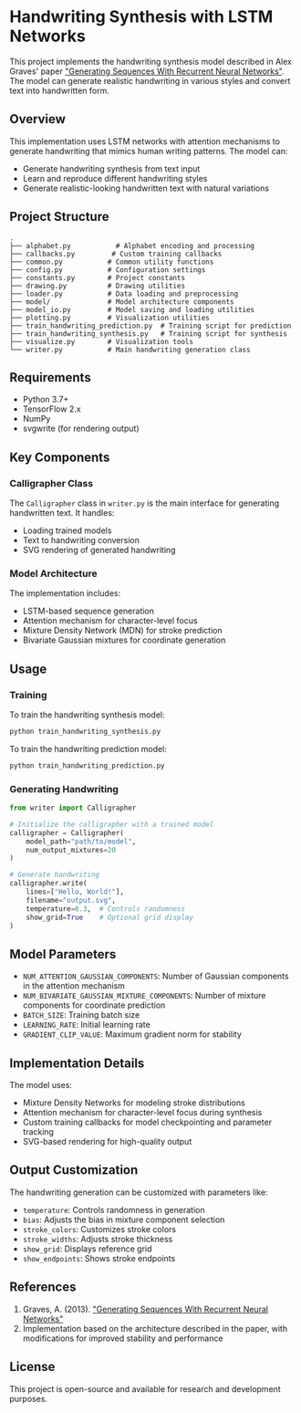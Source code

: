 # Handwriting Synthesis with LSTM Networks

This project implements the handwriting synthesis model described in Alex Graves' paper ["Generating Sequences With Recurrent Neural Networks"](https://arxiv.org/abs/1308.0850). The model can generate realistic handwriting in various styles and convert text into handwritten form.

## Overview

This implementation uses LSTM networks with attention mechanisms to generate handwriting that mimics human writing patterns. The model can:

- Generate handwriting synthesis from text input
- Learn and reproduce different handwriting styles
- Generate realistic-looking handwritten text with natural variations

## Project Structure

```
.
├── alphabet.py           # Alphabet encoding and processing
├── callbacks.py         # Custom training callbacks
├── common.py           # Common utility functions
├── config.py           # Configuration settings
├── constants.py        # Project constants
├── drawing.py          # Drawing utilities
├── loader.py           # Data loading and preprocessing
├── model/              # Model architecture components
├── model_io.py         # Model saving and loading utilities
├── plotting.py         # Visualization utilities
├── train_handwriting_prediction.py  # Training script for prediction
├── train_handwriting_synthesis.py   # Training script for synthesis
├── visualize.py        # Visualization tools
└── writer.py           # Main handwriting generation class
```

## Requirements

- Python 3.7+
- TensorFlow 2.x
- NumPy
- svgwrite (for rendering output)

## Key Components

### Calligrapher Class

The `Calligrapher` class in `writer.py` is the main interface for generating handwritten text. It handles:

- Loading trained models
- Text to handwriting conversion
- SVG rendering of generated handwriting

### Model Architecture

The implementation includes:

- LSTM-based sequence generation
- Attention mechanism for character-level focus
- Mixture Density Network (MDN) for stroke prediction
- Bivariate Gaussian mixtures for coordinate generation

## Usage

### Training

To train the handwriting synthesis model:

```python
python train_handwriting_synthesis.py
```

To train the handwriting prediction model:

```python
python train_handwriting_prediction.py
```

### Generating Handwriting

```python
from writer import Calligrapher

# Initialize the calligrapher with a trained model
calligrapher = Calligrapher(
    model_path="path/to/model",
    num_output_mixtures=20
)

# Generate handwriting
calligrapher.write(
    lines=["Hello, World!"],
    filename="output.svg",
    temperature=0.3,  # Controls randomness
    show_grid=True    # Optional grid display
)
```

## Model Parameters

- `NUM_ATTENTION_GAUSSIAN_COMPONENTS`: Number of Gaussian components in the attention mechanism
- `NUM_BIVARIATE_GAUSSIAN_MIXTURE_COMPONENTS`: Number of mixture components for coordinate prediction
- `BATCH_SIZE`: Training batch size
- `LEARNING_RATE`: Initial learning rate
- `GRADIENT_CLIP_VALUE`: Maximum gradient norm for stability

## Implementation Details

The model uses:

- Mixture Density Networks for modeling stroke distributions
- Attention mechanism for character-level focus during synthesis
- Custom training callbacks for model checkpointing and parameter tracking
- SVG-based rendering for high-quality output

## Output Customization

The handwriting generation can be customized with parameters like:

- `temperature`: Controls randomness in generation
- `bias`: Adjusts the bias in mixture component selection
- `stroke_colors`: Customizes stroke colors
- `stroke_widths`: Adjusts stroke thickness
- `show_grid`: Displays reference grid
- `show_endpoints`: Shows stroke endpoints

## References

1. Graves, A. (2013). ["Generating Sequences With Recurrent Neural Networks"](https://arxiv.org/abs/1308.0850)
2. Implementation based on the architecture described in the paper, with modifications for improved stability and performance

## License

This project is open-source and available for research and development purposes.
